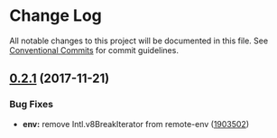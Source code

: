 # Change Log

All notable changes to this project will be documented in this file.
See [Conventional Commits](https://conventionalcommits.org) for commit guidelines.

<a name="0.2.1"></a>
## [0.2.1](https://github.com/remotelib/remote-lib/compare/v0.2.0...v0.2.1) (2017-11-21)


### Bug Fixes

* **env:** remove Intl.v8BreakIterator from remote-env ([1903502](https://github.com/remotelib/remote-lib/commit/1903502))
